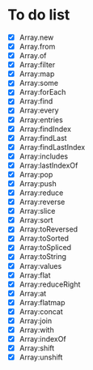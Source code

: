 # To do list
- [x] Array.new
- [x] Array.from
- [x] Array.of
- [x] Array:filter
- [x] Array:map
- [x] Array:some
- [x] Array:forEach
- [x] Array:find
- [x] Array:every
- [x] Array:entries
- [x] Array:findIndex
- [x] Array:findLast
- [x] Array:findLastIndex
- [x] Array:includes
- [x] Array:lastIndexOf
- [x] Array:pop
- [x] Array:push
- [x] Array:reduce
- [x] Array:reverse
- [x] Array:slice
- [x] Array:sort
- [x] Array:toReversed
- [x] Array:toSorted
- [x] Array:toSpliced
- [x] Array:toString
- [x] Array:values
- [x] Array:flat
- [x] Array:reduceRight
- [x] Array:at
- [x] Array:flatmap
- [x] Array:concat
- [x] Array:join
- [x] Array:with
- [x] Array:indexOf
- [x] Array:shift
- [x] Array:unshift